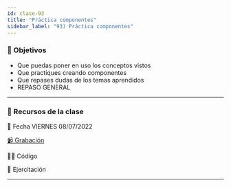 ```yaml
---
id: clase-93
title: "Práctica componentes"
sidebar_label: "93) Práctica componentes"
---
```


### 🏁 Objetivos

- Que puedas poner en uso los conceptos vistos
- Que practiques creando componentes
- Que repases dudas de los temas aprendidos
- REPASO GENERAL

---

### 🚀 Recursos de la clase

📆 Fecha VIERNES 08/07/2022

[📹 Grabación](https://us02web.zoom.us/rec/share/XBV-KvPn2fBji7Yx73rHczuISIr4NAyebpEk1WgBmCLejCMJuPEYC_o09wawI9lQ.7QKtOu71BM5eYfQk?startTime=1657318833000)

👩‍💻 Código

💪 Ejercitación

---

